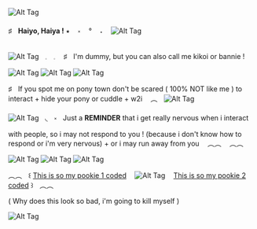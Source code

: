 ![Alt Tag](https://64.media.tumblr.com/904d33126515e0dbab9ad0bddc22a7bc/011185eda437489c-ca/s2048x3072/ca2fab7a2e7c5d41fc1e60a8154a61fa5ab5e613.pnj)

♯ㅤ**Haiyo, Haiya !** ⭑ ㅤ༝ ㅤ° ㅤ˖ㅤ ![Alt Tag](https://64.media.tumblr.com/702e892ef87344ec8eac94574b25498f/3a1dd0d929d3562e-7d/s75x75_c1/b1af0afb2d3d22c2f282ad2069ba8706416cc79d.gifv)

![Alt Tag](https://files.catbox.moe/2w6fkt.gif)ㅤ𓈒ㅤ𓈒 ㅤ♯ㅤI'm dummy, but you can also call me kikoi or bannie ! 

![Alt Tag](https://64.media.tumblr.com/dc5466fa52ff0b5883439564286270ce/147e422eed2ecc0d-d3/s100x200/f9d4e1ca6ba671f2ee10f50c804937919dd0c394.pnj) ![Alt Tag](https://64.media.tumblr.com/e7df767de43abdac1fb9e8b1f8ff8047/147e422eed2ecc0d-7d/s100x200/43a9ddc705f1e128b75d0ab745d75f405947bae8.pnj) ![Alt Tag](https://64.media.tumblr.com/8f084945f0f4f94450c475106a4aeb3f/3bf9185d18abb95b-8d/s100x200/2f4bd3b264f612783d0f941d3a7657e725257230.pnj)

♯ㅤIf you spot me on pony town don't be scared ( 100% NOT like me ) to interact + hide your pony or cuddle + w2i ㅤ︵ㅤ![Alt Tag](https://64.media.tumblr.com/48d355ab2558992c964aaa251de9c7fb/ea08c8c0ae432918-13/s75x75_c1/718ad8ca2b73a6fa74567531f250a668e10a4052.gifv)

![Alt Tag](https://64.media.tumblr.com/07a02480e07bf5757cb5b3a27b8d1bfb/87486bac24743c22-8a/s75x75_c1/bf4d1a3ad2825e7770bd97e9f6c7f58669b0177a.gifv)ㅤ◟ㅤ༝ㅤJust a **REMINDER** that i get really nervous when i interact with people, so i may not respond to you ! (because i don't know how to respond or i'm very nervous) + or i may run away from you ㅤ︵︵ ㅤ︵︵

![Alt Tag](https://64.media.tumblr.com/2d69babfb331de34cbc5e4f2f234d734/cf682233aa864a9e-b0/s100x200/15e2b5bff1501649b759b21d7dec31ae858f3ead.gifv) ![Alt Tag](https://64.media.tumblr.com/748221bdf632e7f387bd2834a893de59/bfaaeb60d3ffc0b4-71/s100x200/000a982f7d005dec0194f07dc74a8aa5516d288b.pnj) ![Alt Tag](https://64.media.tumblr.com/781a146cfa0079b16c9c5c35100e78ad/bfaaeb60d3ffc0b4-d9/s250x400/857d744c1b6a665bb14a00b18258eeb030e97bf6.gifv)

︵︵ㅤ꒰ [This is so my pookie 1 coded](https://www.youtube.com/watch?v=f5QbWqCKQ0o)ㅤ ![Alt Tag](https://pixels.crd.co/assets/images/gallery02/5c1acf66.gif?v=875a4f74) ㅤ[This is so my pookie 2 coded](https://www.youtube.com/watch?v=QW-RH1wAz04) ꒱ㅤ︵︵

( Why does this look so bad, i'm going to kill myself )

![Alt Tag](https://64.media.tumblr.com/a9cfd00c04c3a0eff81bc5b072ec8388/011185eda437489c-7d/s2048x3072/75176a4fbd6b85048e5e3bece3365e6ac4ae41ac.pnj)

